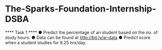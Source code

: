 # The-Sparks-Foundation-Internship-DSBA
**** Task 1 ****
● Predict the percentage of an student based on the no. of study hours.
● Data can be found at http://bit.ly/w-data
● Predict score when a student studies for 9.25 hrs/day.
